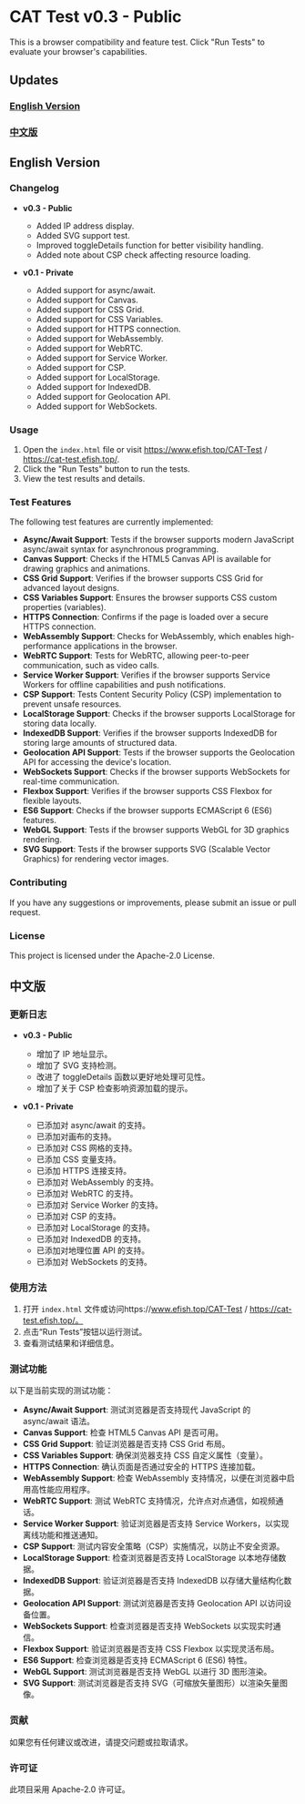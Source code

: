# CAT Test v0.3 - Public

This is a browser compatibility and feature test. Click "Run Tests" to evaluate your browser's capabilities.

## Updates

### [English Version](#english-version)
### [中文版](#中文版)

## English Version

### Changelog

- **v0.3 - Public**
  - Added IP address display.
  - Added SVG support test.
  - Improved toggleDetails function for better visibility handling.
  - Added note about CSP check affecting resource loading.

- **v0.1 - Private**
  - Added support for async/await.
  - Added support for Canvas.
  - Added support for CSS Grid.
  - Added support for CSS Variables.
  - Added support for HTTPS connection.
  - Added support for WebAssembly.
  - Added support for WebRTC.
  - Added support for Service Worker.
  - Added support for CSP.
  - Added support for LocalStorage.
  - Added support for IndexedDB.
  - Added support for Geolocation API.
  - Added support for WebSockets.

### Usage

1. Open the `index.html` file or visit https://www.efish.top/CAT-Test / https://cat-test.efish.top/.
2. Click the "Run Tests" button to run the tests.
3. View the test results and details.

### Test Features

The following test features are currently implemented:

- **Async/Await Support**: Tests if the browser supports modern JavaScript async/await syntax for asynchronous programming.
- **Canvas Support**: Checks if the HTML5 Canvas API is available for drawing graphics and animations.
- **CSS Grid Support**: Verifies if the browser supports CSS Grid for advanced layout designs.
- **CSS Variables Support**: Ensures the browser supports CSS custom properties (variables).
- **HTTPS Connection**: Confirms if the page is loaded over a secure HTTPS connection.
- **WebAssembly Support**: Checks for WebAssembly, which enables high-performance applications in the browser.
- **WebRTC Support**: Tests for WebRTC, allowing peer-to-peer communication, such as video calls.
- **Service Worker Support**: Verifies if the browser supports Service Workers for offline capabilities and push notifications.
- **CSP Support**: Tests Content Security Policy (CSP) implementation to prevent unsafe resources.
- **LocalStorage Support**: Checks if the browser supports LocalStorage for storing data locally.
- **IndexedDB Support**: Verifies if the browser supports IndexedDB for storing large amounts of structured data.
- **Geolocation API Support**: Tests if the browser supports the Geolocation API for accessing the device's location.
- **WebSockets Support**: Checks if the browser supports WebSockets for real-time communication.
- **Flexbox Support**: Verifies if the browser supports CSS Flexbox for flexible layouts.
- **ES6 Support**: Checks if the browser supports ECMAScript 6 (ES6) features.
- **WebGL Support**: Tests if the browser supports WebGL for 3D graphics rendering.
- **SVG Support**: Tests if the browser supports SVG (Scalable Vector Graphics) for rendering vector images.

### Contributing

If you have any suggestions or improvements, please submit an issue or pull request.

### License

This project is licensed under the Apache-2.0 License.

## 中文版

### 更新日志

- **v0.3 - Public**
  - 增加了 IP 地址显示。
  - 增加了 SVG 支持检测。
  - 改进了 toggleDetails 函数以更好地处理可见性。
  - 增加了关于 CSP 检查影响资源加载的提示。

- **v0.1 - Private**
  - 已添加对 async/await 的支持。
  - 已添加对画布的支持。
  - 已添加对 CSS 网格的支持。
  - 已添加 CSS 变量支持。
  - 已添加 HTTPS 连接支持。
  - 已添加对 WebAssembly 的支持。
  - 已添加对 WebRTC 的支持。
  - 已添加对 Service Worker 的支持。
  - 已添加对 CSP 的支持。
  - 已添加对 LocalStorage 的支持。
  - 已添加对 IndexedDB 的支持。
  - 已添加对地理位置 API 的支持。
  - 已添加对 WebSockets 的支持。

### 使用方法

1. 打开 `index.html` 文件或访问https://www.efish.top/CAT-Test / https://cat-test.efish.top/。
2. 点击“Run Tests”按钮以运行测试。
3. 查看测试结果和详细信息。

### 测试功能

以下是当前实现的测试功能：

- **Async/Await Support**: 测试浏览器是否支持现代 JavaScript 的 async/await 语法。
- **Canvas Support**: 检查 HTML5 Canvas API 是否可用。
- **CSS Grid Support**: 验证浏览器是否支持 CSS Grid 布局。
- **CSS Variables Support**: 确保浏览器支持 CSS 自定义属性（变量）。
- **HTTPS Connection**: 确认页面是否通过安全的 HTTPS 连接加载。
- **WebAssembly Support**: 检查 WebAssembly 支持情况，以便在浏览器中启用高性能应用程序。
- **WebRTC Support**: 测试 WebRTC 支持情况，允许点对点通信，如视频通话。
- **Service Worker Support**: 验证浏览器是否支持 Service Workers，以实现离线功能和推送通知。
- **CSP Support**: 测试内容安全策略（CSP）实施情况，以防止不安全资源。
- **LocalStorage Support**: 检查浏览器是否支持 LocalStorage 以本地存储数据。
- **IndexedDB Support**: 验证浏览器是否支持 IndexedDB 以存储大量结构化数据。
- **Geolocation API Support**: 测试浏览器是否支持 Geolocation API 以访问设备位置。
- **WebSockets Support**: 检查浏览器是否支持 WebSockets 以实现实时通信。
- **Flexbox Support**: 验证浏览器是否支持 CSS Flexbox 以实现灵活布局。
- **ES6 Support**: 检查浏览器是否支持 ECMAScript 6 (ES6) 特性。
- **WebGL Support**: 测试浏览器是否支持 WebGL 以进行 3D 图形渲染。
- **SVG Support**: 测试浏览器是否支持 SVG（可缩放矢量图形）以渲染矢量图像。

### 贡献

如果您有任何建议或改进，请提交问题或拉取请求。

### 许可证

此项目采用 Apache-2.0 许可证。